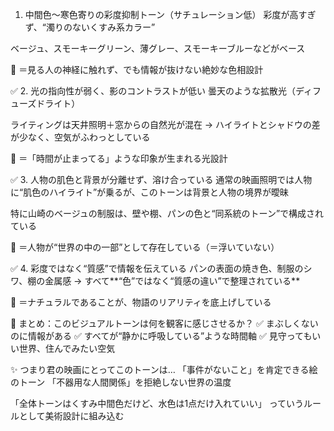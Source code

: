 1.  中間色〜寒色寄りの彩度抑制トーン（サチュレーション低）
    彩度が高すぎず、“濁りのないくすみ系カラー”

ベージュ、スモーキーグリーン、薄グレー、スモーキーブルーなどがベース

📌 ＝見る人の神経に触れず、でも情報が抜けない絶妙な色相設計

✅ 2. 光の指向性が弱く、影のコントラストが低い
曇天のような拡散光（ディフューズドライト）

ライティングは天井照明＋窓からの自然光が混在
→ ハイライトとシャドウの差が少なく、空気がふわっとしている

📌 ＝「時間が止まってる」ような印象が生まれる光設計

✅ 3. 人物の肌色と背景が分離せず、溶け合っている
通常の映画照明では人物に“肌色のハイライト”が乗るが、このトーンは背景と人物の境界が曖昧

特に山崎のベージュの制服は、壁や棚、パンの色と“同系統のトーン”で構成されている

📌 ＝人物が“世界の中の一部”として存在している（＝浮いていない）

✅ 4. 彩度ではなく“質感”で情報を伝えている
パンの表面の焼き色、制服のシワ、棚の金属感
→ すべて**“色”ではなく“質感の違い”で整理されている**

📌 ＝ナチュラルであることが、物語のリアリティを底上げしている

🎯 まとめ：このビジュアルトーンは何を観客に感じさせるか？
✅ まぶしくないのに情報がある
✅ すべてが“静かに呼吸している”ような時間軸
✅ 見守ってもいい世界、住んでみたい空気

✨ つまり君の映画にとってこのトーンは…
「事件がないこと」を肯定できる絵のトーン
「不器用な人間関係」を拒絶しない世界の温度


「全体トーンはくすみ中間色だけど、水色は1点だけ入れていい」
っていうルールとして美術設計に組み込む
